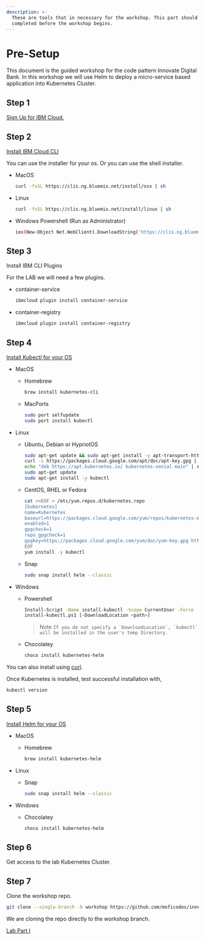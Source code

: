 ```yaml
---
description: >-
  These are tools that in necessary for the workshop. This part should be
  completed before the workshop begins.
---
```


# Pre-Setup

This document is the guided workshop for the code pattern Innovate Digital Bank. In this workshop we will use Helm to deploy a micro-service based application into Kubernetes Cluster.

## Step 1

[Sign Up for IBM Cloud.](https://ibm.biz/Bd2zDm)

## Step 2

[Install IBM Cloud CLI](https://console.bluemix.net/docs/cli/reference/ibmcloud/download_cli.html#install_use)

You can use the installer for your os. Or you can use the shell installer.

* MacOS

  ```bash
  curl -fsSL https://clis.ng.bluemix.net/install/osx | sh
  ```

* Linux

  ```bash
  curl -fsSL https://clis.ng.bluemix.net/install/linux | sh
  ```

* Windows Powershell \(Run as Administrator\)

  ```bash
  iex(New-Object Net.WebClient).DownloadString('https://clis.ng.bluemix.net/install/powershell')
  ```

## Step 3

Install IBM CLI Plugins

For the LAB we will need a few plugins.

* container-service

  ```bash
  ibmcloud plugin install container-service
  ```

* container-registry

  ```bash
  ibmcloud plugin install container-registry
  ```

## Step 4

[Install Kubectl for your OS](https://kubernetes.io/docs/tasks/tools/install-kubectl/)

* MacOS
  * Homebrew

    ```bash
    brew install kubernetes-cli
    ```

  * MacPorts

    ```bash
    sudo port selfupdate
    sudo port install kubectl
    ```
* Linux
  * Ubuntu, Debian or HypriotOS

    ```bash
    sudo apt-get update && sudo apt-get install -y apt-transport-https
    curl -s https://packages.cloud.google.com/apt/doc/apt-key.gpg | sudo apt-key add -
    echo "deb https://apt.kubernetes.io/ kubernetes-xenial main" | sudo tee -a /etc/apt/sources.list.d/kubernetes.list
    sudo apt-get update
    sudo apt-get install -y kubectl
    ```

  * CentOS, RHEL or Fedora

    ```bash
    cat <<EOF > /etc/yum.repos.d/kubernetes.repo
    [kubernetes]
    name=Kubernetes
    baseurl=https://packages.cloud.google.com/yum/repos/kubernetes-el7-x86_64
    enabled=1
    gpgcheck=1
    repo_gpgcheck=1
    gpgkey=https://packages.cloud.google.com/yum/doc/yum-key.gpg https://packages.cloud.google.com/yum/doc/rpm-package-key.gpg
    EOF
    yum install -y kubectl
    ```

  * Snap

    ```bash
    sudo snap install helm --classic
    ```
* Windows
  * Powershell

    ```bash
    Install-Script -Name install-kubectl -Scope CurrentUser -Force
    install-kubectl.ps1 [-DownloadLocation <path>]
    ```

    > Note ``If you do not specify a `DownloadLocation`, `kubectl` will be installed in the user's temp Directory.``

  * Chocolatey

    ```bash
    choco install kubernetes-helm
    ```

You can also install using [curl](https://kubernetes.io/docs/tasks/tools/install-kubectl/#install-kubectl-binary-using-curl).

Once Kubernetes is installed, test successful installation with,

```bash
kubectl version
```

## Step 5

[Install Helm for your OS](https://docs.helm.sh/using_helm/#installing-helm)

* MacOS
  * Homebrew

    ```bash
    brew install kubernetes-helm
    ```
* Linux
  * Snap

    ```bash
    sudo snap install helm --classic
    ```
* Windows
  * Chocolatey

    ```bash
    choco install kubernetes-helm
    ```

## Step 6

Get access to the lab Kubernetes Cluster.

## Step 7

Clone the workshop repo.

```bash
git clone --single-branch -b workshop https://github.com/moficodes/innovate-digital-bank.git
```

We are cloning the repo directly to the workshop branch.

[Lab Part I](lab-1.md)

